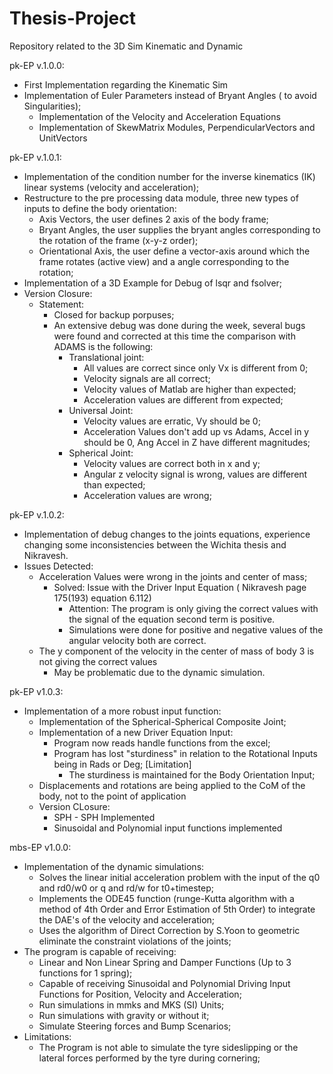 # Thesis-Project
Repository related to the 3D Sim Kinematic and Dynamic

pk-EP v.1.0.0:
  - First Implementation regarding the Kinematic Sim
  - Implementation of Euler Parameters instead of Bryant Angles ( to avoid Singularities);
      - Implementation of the Velocity and Acceleration Equations
      - Implementation of SkewMatrix Modules, PerpendicularVectors and UnitVectors

pk-EP v.1.0.1:
  - Implementation of the condition number for the inverse kinematics (IK) linear systems (velocity and acceleration);
  - Restructure to the pre processing data module, three new types of inputs to define the body orientation:
      - Axis Vectors, the user defines 2 axis of the body frame;
      - Bryant Angles, the user supplies the bryant angles corresponding to the rotation of the frame (x-y-z order);
      - Orientational Axis, the user define a vector-axis around which the frame rotates (active view) and a angle corresponding to the rotation;
  - Implementation of a 3D Example for Debug of lsqr and fsolver;
  - Version Closure: 
	- Statement:
		- Closed for backup porpuses;
		- An extensive debug was done during the week, several bugs were found and corrected at this time the comparison with ADAMS is the following:
			- Translational joint:
				- All values are correct since only Vx is different from 0;
				- Velocity signals are all correct;
				- Velocity values of Matlab are higher than expected;
				- Acceleration values are different from expected;
			- Universal Joint:
				- Velocity values are erratic, Vy should be 0;
				- Acceleration Values don't add up vs Adams, Accel in y should be 0, Ang Accel in Z have different magnitudes;
			- Spherical Joint:
				- Velocity values are correct both in x and y;
				- Angular z velocity signal is wrong, values are different than expected;
				- Acceleration values are wrong;

pk-EP v.1.0.2:
  - Implementation of debug changes to the joints equations, experience changing some inconsistencies between the Wichita thesis and Nikravesh.
  - Issues Detected:
	- Acceleration Values were wrong in the joints and center of mass;
		- Solved: Issue with the Driver Input Equation ( Nikravesh page 175(193) equation 6.112)
			- Attention: The program is only giving the correct values with the signal of the equation second term is positive.
			- Simulations were done for positive and negative values of the angular velocity both are correct.
	- The y component of the velocity in the center of mass of body 3 is not giving the correct values
		- May be problematic due to the dynamic simulation.

pk-EP v1.0.3:
  - Implementation of a more robust input function:
  	- Implementation of the Spherical-Spherical Composite Joint;
   	- Implementation of a new Driver Equation Input:
		- Program now reads handle functions from the excel;
		- Program has lost "sturdiness" in relation to the Rotational Inputs being in Rads or Deg; [Limitation]
			- The sturdiness is maintained for the Body Orientation Input;
	-  Displacements and rotations are being applied to the CoM of the body, not to the point of application
	- Version CLosure:
		- SPH - SPH Implemented
		- Sinusoidal and Polynomial input functions implemented 

mbs-EP v1.0.0:
  - Implementation of the dynamic simulations:
  	- Solves the linear initial acceleration problem with the input of the q0 and rd0/w0 or q and rd/w for t0+timestep;
  	- Implements the ODE45 function (runge-Kutta algorithm with a method of 4th Order and Error Estimation of 5th Order) to integrate the DAE's of the velocity and acceleration;
  	- Uses the algorithm of Direct Correction by S.Yoon to geometric eliminate the constraint violations of the joints;
  - The program is capable of receiving:
  	-  Linear and Non Linear Spring and Damper Functions (Up to 3 functions for 1 spring);
  	-  Capable of receiving Sinusoidal and Polynomial Driving Input Functions for Position, Velocity and Acceleration;
  	-  Run simulations in mmks and MKS (SI) Units;
  	-  Run simulations with gravity or without it;
  	-  Simulate Steering forces and Bump Scenarios;
  - Limitations:
  	-  The Program is not able to simulate the tyre sideslipping or the lateral forces performed by the tyre during cornering;   
